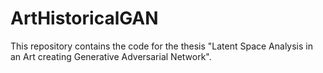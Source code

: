 # ArtHistoricalGAN
This repository contains the code for the thesis "Latent Space Analysis in an Art creating Generative Adversarial Network".
